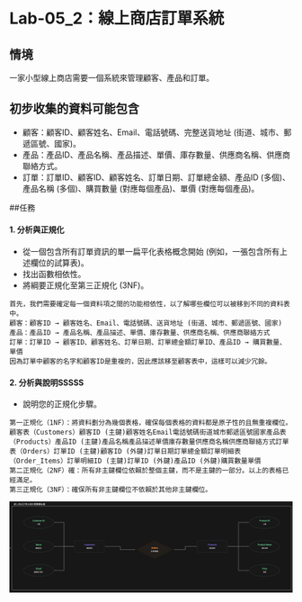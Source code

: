 # Lab-05_2：線上商店訂單系統
## 情境
一家小型線上商店需要一個系統來管理顧客、產品和訂單。

## 初步收集的資料可能包含
- 顧客：顧客ID、顧客姓名、Email、電話號碼、完整送貨地址 (街道、城市、郵遞區號、國家)。
- 產品：產品ID、產品名稱、產品描述、單價、庫存數量、供應商名稱、供應商聯絡方式。
- 訂單：訂單ID、顧客ID、顧客姓名、訂單日期、訂單總金額、產品ID (多個)、產品名稱 (多個)、購買數量 (對應每個產品)、單價 (對應每個產品)。

##任務

#### 1. 分析與正規化
- 從一個包含所有訂單資訊的單一扁平化表格概念開始 (例如，一張包含所有上述欄位的試算表)。
- 找出函數相依性。
- 將綱要正規化至第三正規化 (3NF)。
```
首先，我們需要確定每一個資料項之間的功能相依性，以了解哪些欄位可以被移到不同的資料表中。
顧客：顧客ID → 顧客姓名、Email、電話號碼、送貨地址 (街道、城市、郵遞區號、國家)
產品：產品ID → 產品名稱、產品描述、單價、庫存數量、供應商名稱、供應商聯絡方式
訂單：訂單ID → 顧客ID、顧客姓名、訂單日期、訂單總金額訂單ID、產品ID → 購買數量、單價
因為訂單中顧客的名字和顧客ID是重複的，因此應該移至顧客表中，這樣可以減少冗餘。
```
#### 2. 分析與說明SSSSS
- 說明您的正規化步驟。
```
第一正規化（1NF）：將資料劃分為幾個表格，確保每個表格的資料都是原子性的且無重複欄位。
顧客表（Customers）顧客ID (主鍵)顧客姓名Email電話號碼街道城市郵遞區號國家產品表（Products）產品ID (主鍵)產品名稱產品描述單價庫存數量供應商名稱供應商聯絡方式訂單表（Orders）訂單ID (主鍵)顧客ID (外鍵)訂單日期訂單總金額訂單明細表（Order_Items）訂單明細ID (主鍵)訂單ID (外鍵)產品ID (外鍵)購買數量單價
第二正規化（2NF）確：所有非主鍵欄位依賴於整個主鍵，而不是主鍵的一部分。以上的表格已經滿足。
第三正規化（3NF）：確保所有非主鍵欄位不依賴於其他非主鍵欄位。
```

![alt text](image.png)
